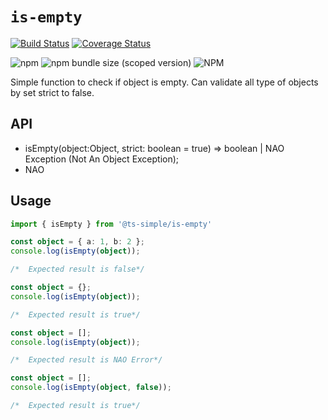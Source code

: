 # `is-empty`

<!-- START SHIELD -->
[![Build Status](https://travis-ci.org/silvelo/ts-simple.svg?branch=@ts-simple\is-empty\@\0.0.0)](https://travis-ci.org/silvelo/ts-simple?branch=@ts-simple\is-empty\@\0.0.0)
[![Coverage Status](https://coveralls.io/repos/github/silvelo/ts-simple/badge.svg?branch=@ts-simple\is-empty\@\0.0.0)](https://coveralls.io/github/silvelo/ts-simple?branch=@ts-simple\is-empty\@\0.0.0)
<!-- END SHIELD -->
![npm](https://img.shields.io/npm/dm/%40ts-simple%2Fis-empty.svg)
![npm bundle size (scoped version)](https://img.shields.io/bundlephobia/min/@ts-simple/is-empty.svg)
![NPM](https://img.shields.io/npm/l/@ts-simple/is-empty.svg)


Simple function to check if object is empty. Can validate all type of objects by set strict to false.


## API

* isEmpty(object:Object, strict: boolean = true) => boolean | NAO Exception (Not An Object Exception);
* NAO

## Usage

```ts
import { isEmpty } from '@ts-simple/is-empty'

const object = { a: 1, b: 2 };
console.log(isEmpty(object));

/*  Expected result is false*/

const object = {};
console.log(isEmpty(object));

/*  Expected result is true*/

const object = [];
console.log(isEmpty(object));

/*  Expected result is NAO Error*/

const object = [];
console.log(isEmpty(object, false));

/*  Expected result is true*/

```
